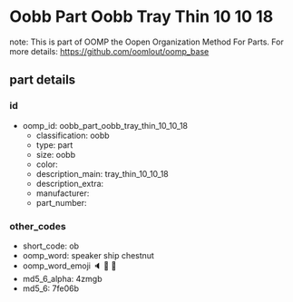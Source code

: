# Oobb Part Oobb Tray Thin 10 10 18  

note: This is part of OOMP the Oopen Organization Method For Parts. For more details: https://github.com/oomlout/oomp_base

##  part details





### id
* oomp_id: oobb_part_oobb_tray_thin_10_10_18
  * classification: oobb
  * type: part
  * size: oobb
  * color: 
  * description_main: tray_thin_10_10_18
  * description_extra: 
  * manufacturer: 
  * part_number: 

### other_codes
* short_code: ob
* oomp_word: speaker ship chestnut
* oomp_word_emoji :speaker: :ship: :chestnut:
* md5_6_alpha: 4zmgb
* md5_6: 7fe06b